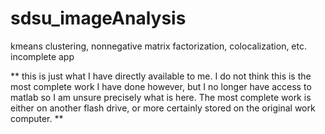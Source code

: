 # sdsu_imageAnalysis

kmeans clustering, nonnegative matrix factorization, colocalization, etc.  incomplete app

** this is just what I have directly available to me.  I do not think this is the most complete work I have done however, but I no longer have              access to matlab so I am unsure precisely what is here.  The most complete work is either on another flash drive, or more certainly stored on the original work computer. **

